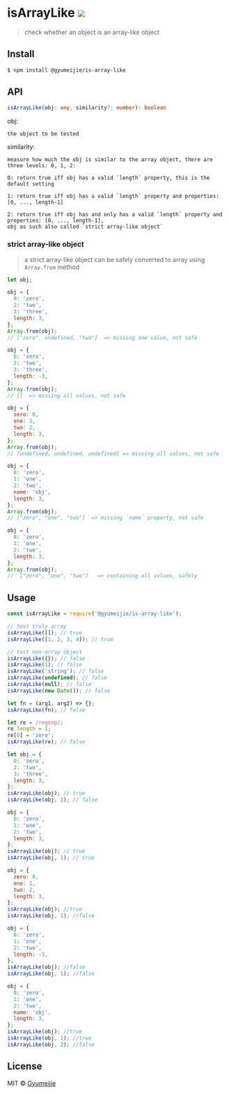 # isArrayLike [![](https://travis-ci.com/Gyumeijie/isArrayLike.svg?branch=master)](https://travis-ci.com/Gyumeijie/isArrayLike)

> check whether an object is an array-like object

## Install

```bash
$ npm install @gyumeijie/is-array-like
```

## API

```typescript
isArrayLike(obj: any, similarity?: number): boolean
```

obj:

```
the object to be tested
```

similarity:

```
measure how much the obj is similar to the array object, there are three levels: 0, 1, 2:

0: return true iff obj has a valid `length` property, this is the default setting

1: return true iff obj has a valid `length` property and properties: [0, ..., length-1]

2: return true iff obj has and only has a valid `length` property and properties: [0, ..., length-1],
obj as such also called `strict array-like object`
```

### strict array-like object

> a strict array-like object can be safely converted to array using `Array.from` method

```javascript
let obj;

obj = {
  0: 'zero',
  2: 'two',
  3: 'three',
  length: 3,
};
Array.from(obj);
// ["zero", undefined, "two"]  => missing one value, not safe

obj = {
  0: 'zero',
  2: 'two',
  3: 'three',
  length: -3,
};
Array.from(obj);
// []  => missing all values, not safe

obj = {
  zero: 0,
  one: 1,
  two: 2,
  length: 3,
};
Array.from(obj);
// [undefined, undefined, undefined] => missing all values, not safe

obj = {
  0: 'zero',
  1: 'one',
  2: 'two',
  name: 'obj',
  length: 3,
};
Array.from(obj);
// ["zero", "one", "two"]  => missing `name` property, not safe

obj = {
  0: 'zero',
  1: 'one',
  2: 'two',
  length: 3,
};
Array.from(obj);
//  ["zero", "one", "two"]   => containing all values, safely
```

## Usage

```js
const isArrayLike = require('@gyumeijie/is-array-like');

// test truly array
isArrayLike([]); // true
isArrayLike([1, 2, 3, 4]); // true

// test non-array object
isArrayLike({}); // false
isArrayLike(1); // false
isArrayLike('string'); // false
isArrayLike(undefined); // false
isArrayLike(null); // false
isArrayLike(new Date()); // false

let fn = (arg1, arg2) => {};
isArrayLike(fn); // false

let re = /regexp/;
re.length = 1;
re[0] = 'zero';
isArrayLike(re); // false

let obj = {
  0: 'zero',
  2: 'two',
  3: 'three',
  length: 3,
};
isArrayLike(obj); // true
isArrayLike(obj, 1); // false

obj = {
  0: 'zero',
  1: 'one',
  2: 'two',
  length: 3,
};
isArrayLike(obj); // true
isArrayLike(obj, 1); // true

obj = {
  zero: 0,
  one: 1,
  two: 2,
  length: 3,
};
isArrayLike(obj); //true
isArrayLike(obj, 1); //false

obj = {
  0: 'zero',
  1: 'one',
  2: 'two',
  length: -3,
};
isArrayLike(obj); //false
isArrayLike(obj, 1); //false

obj = {
  0: 'zero',
  1: 'one',
  2: 'two',
  name: 'obj',
  length: 3,
};
isArrayLike(obj); //true
isArrayLike(obj, 1); //true
isArrayLike(obj, 2); //false
```

## License

MIT © [Gyumeijie](https://github.com/Gyumeijie)
